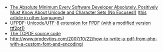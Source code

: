   * [The Absolute Minimum Every Software Developer Absolutely, Positively Must Know About Unicode and Character Sets (No Excuses!)](http://www.joelonsoftware.com/articles/Unicode.html) ([this article in other languages](http://www.joelonsoftware.com/navLinks/OtherLanguages.html))
  * [UFPDF: Unicode/UTF-8 extension for FPDF (with a modified version ttf2pt1)](http://acko.net/node/56)
  * [The TCPDF source code](http://tcpdf.git.sourceforge.net/git/gitweb.cgi?p=tcpdf/tcpdf;a=tree)
  * http://www.prodevtips.com/2007/10/22/how-to-write-a-pdf-from-php-with-a-custom-font-and-encoding/